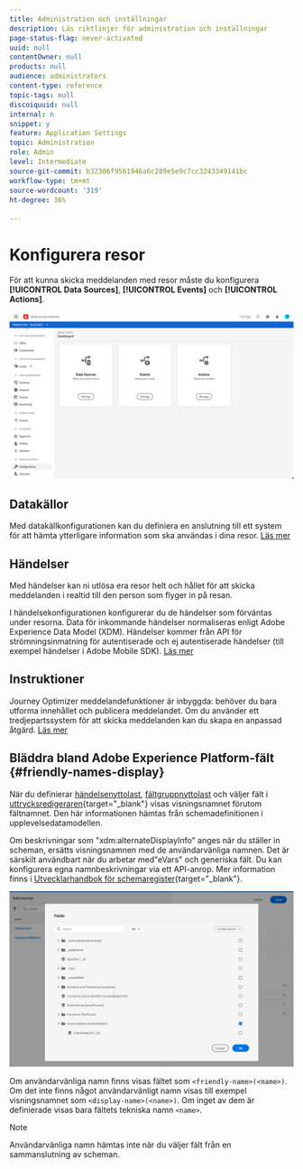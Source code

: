 ```yaml
---
title: Administration och inställningar
description: Läs riktlinjer för administration och inställningar
page-status-flag: never-activated
uuid: null
contentOwner: null
products: null
audience: administrators
content-type: reference
topic-tags: null
discoiquuid: null
internal: n
snippet: y
feature: Application Settings
topic: Administration
role: Admin
level: Intermediate
source-git-commit: b32306f9561946a6c289e5e9c7cc3243349141bc
workflow-type: tm+mt
source-wordcount: '319'
ht-degree: 36%

---
```


# Konfigurera resor

För att kunna skicka meddelanden med resor måste du konfigurera **[!UICONTROL Data Sources]**, **[!UICONTROL Events]** och **[!UICONTROL Actions]**.

![](../assets/admin-menu.png)

## Datakällor

Med datakällkonfigurationen kan du definiera en anslutning till ett system för att hämta ytterligare information som ska användas i dina resor. [Läs mer](../../using/datasource/about-data-sources.md)

## Händelser

Med händelser kan ni utlösa era resor helt och hållet för att skicka meddelanden i realtid till den person som flyger in på resan.

I händelsekonfigurationen konfigurerar du de händelser som förväntas under resorna. Data för inkommande händelser normaliseras enligt Adobe Experience Data Model (XDM). Händelser kommer från API för strömningsinmatning för autentiserade och ej autentiserade händelser (till exempel händelser i Adobe Mobile SDK). [Läs mer](../../using/event/about-events.md)

## Instruktioner

Journey Optimizer meddelandefunktioner är inbyggda: behöver du bara utforma innehållet och publicera meddelandet. Om du använder ett tredjepartssystem för att skicka meddelanden kan du skapa en anpassad åtgärd. [Läs mer](../../using/action/action.md)

## Bläddra bland Adobe Experience Platform-fält {#friendly-names-display}

När du definierar [händelsenyttolast](../event/about-creating.md#define-the-payload-fields), [fältgruppnyttolast](../datasource/configure-data-sources.md#define-field-groups) och väljer fält i [uttrycksredigeraren](https://experienceleague.adobe.com/docs/journeys/using/building-advanced-conditions-journeys/expressionadvanced.html){target=&quot;_blank&quot;} visas visningsnamnet förutom fältnamnet. Den här informationen hämtas från schemadefinitionen i upplevelsedatamodellen.

Om beskrivningar som &quot;xdm:alternateDisplayInfo&quot; anges när du ställer in scheman, ersätts visningsnamnen med de användarvänliga namnen. Det är särskilt användbart när du arbetar med&quot;eVars&quot; och generiska fält. Du kan konfigurera egna namnbeskrivningar via ett API-anrop. Mer information finns i [Utvecklarhandbok för schemaregister](https://experienceleague.adobe.com/docs/experience-platform/xdm/api/getting-started.html){target=&quot;_blank&quot;}.

![](../assets/xdm-from-descriptors.png)

Om användarvänliga namn finns visas fältet som `<friendly-name>(<name>)`. Om det inte finns något användarvänligt namn visas till exempel visningsnamnet som `<display-name>(<name>)`. Om inget av dem är definierade visas bara fältets tekniska namn `<name>`.

>[!NOTE]
>
>Användarvänliga namn hämtas inte när du väljer fält från en sammanslutning av scheman.
